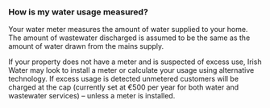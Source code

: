 ###  How is my water usage measured?

Your water meter measures the amount of water supplied to your home. The
amount of wastewater discharged is assumed to be the same as the amount of
water drawn from the mains supply.

If your property does not have a meter and is suspected of excess use, Irish
Water may look to install a meter or calculate your usage using alternative
technology. If excess usage is detected unmetered customers will be charged at
the cap (currently set at €500 per year for both water and wastewater
services) – unless a meter is installed.
